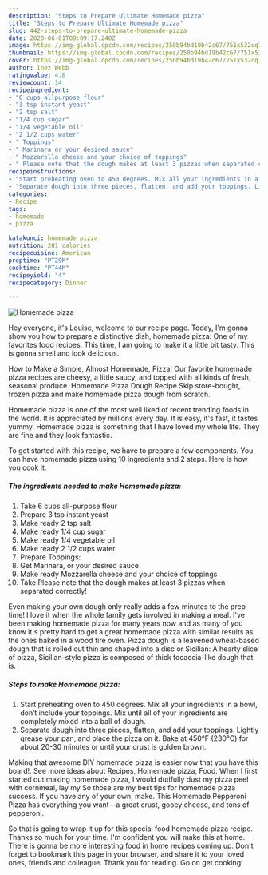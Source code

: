 ```yaml
---
description: "Steps to Prepare Ultimate Homemade pizza"
title: "Steps to Prepare Ultimate Homemade pizza"
slug: 442-steps-to-prepare-ultimate-homemade-pizza
date: 2020-06-01T09:09:17.240Z
image: https://img-global.cpcdn.com/recipes/250b94bd19b42c67/751x532cq70/homemade-pizza-recipe-main-photo.jpg
thumbnail: https://img-global.cpcdn.com/recipes/250b94bd19b42c67/751x532cq70/homemade-pizza-recipe-main-photo.jpg
cover: https://img-global.cpcdn.com/recipes/250b94bd19b42c67/751x532cq70/homemade-pizza-recipe-main-photo.jpg
author: Inez Webb
ratingvalue: 4.8
reviewcount: 14
recipeingredient:
- "6 cups allpurpose flour"
- "3 tsp instant yeast"
- "2 tsp salt"
- "1/4 cup sugar"
- "1/4 vegetable oil"
- "2 1/2 cups water"
- " Toppings"
- " Marinara or your desired sauce"
- " Mozzarella cheese and your choice of toppings"
- " Please note that the dough makes at least 3 pizzas when separated correctly"
recipeinstructions:
- "Start preheating oven to 450 degrees. Mix all your ingredients in a bowl, don’t include your toppings. Mix until all of your ingredients are completely mixed into a ball of dough."
- "Separate dough into three pieces, flatten, and add your toppings. Lightly grease your pan, and place the pizza on it. Bake at 450°F (230°C) for about 20-30 minutes or until your crust is golden brown."
categories:
- Recipe
tags:
- homemade
- pizza

katakunci: homemade pizza 
nutrition: 281 calories
recipecuisine: American
preptime: "PT29M"
cooktime: "PT44M"
recipeyield: "4"
recipecategory: Dinner

---
```



![Homemade pizza](https://img-global.cpcdn.com/recipes/250b94bd19b42c67/751x532cq70/homemade-pizza-recipe-main-photo.jpg)

Hey everyone, it's Louise, welcome to our recipe page. Today, I'm gonna show you how to prepare a distinctive dish, homemade pizza. One of my favorites food recipes. This time, I am going to make it a little bit tasty. This is gonna smell and look delicious.

How to Make a Simple, Almost Homemade, Pizza! Our favorite homemade pizza recipes are cheesy, a little saucy, and topped with all kinds of fresh, seasonal produce. Homemade Pizza Dough Recipe Skip store-bought, frozen pizza and make homemade pizza dough from scratch.

Homemade pizza is one of the most well liked of recent trending foods in the world. It is appreciated by millions every day. It is easy, it's fast, it tastes yummy. Homemade pizza is something that I have loved my whole life. They are fine and they look fantastic.


To get started with this recipe, we have to prepare a few components. You can have homemade pizza using 10 ingredients and 2 steps. Here is how you cook it.

<!--inarticleads1-->

##### The ingredients needed to make Homemade pizza:

1. Take 6 cups all-purpose flour
1. Prepare 3 tsp instant yeast
1. Make ready 2 tsp salt
1. Make ready 1/4 cup sugar
1. Make ready 1/4 vegetable oil
1. Make ready 2 1/2 cups water
1. Prepare  Toppings:
1. Get  Marinara, or your desired sauce
1. Make ready  Mozzarella cheese and your choice of toppings
1. Take  Please note that the dough makes at least 3 pizzas when separated correctly!


Even making your own dough only really adds a few minutes to the prep time! I love it when the whole family gets involved in making a meal. I&#39;ve been making homemade pizza for many years now and as many of you know it&#39;s pretty hard to get a great homemade pizza with similar results as the ones baked in a wood fire oven. Pizza dough is a leavened wheat-based dough that is rolled out thin and shaped into a disc or Sicilian: A hearty slice of pizza, Sicilian-style pizza is composed of thick focaccia-like dough that is. 

<!--inarticleads2-->

##### Steps to make Homemade pizza:

1. Start preheating oven to 450 degrees. Mix all your ingredients in a bowl, don’t include your toppings. Mix until all of your ingredients are completely mixed into a ball of dough.
1. Separate dough into three pieces, flatten, and add your toppings. Lightly grease your pan, and place the pizza on it. Bake at 450°F (230°C) for about 20-30 minutes or until your crust is golden brown.


Making that awesome DIY homemade pizza is easier now that you have this board!. See more ideas about Recipes, Homemade pizza, Food. When I first started out making homemade pizza, I would dutifully dust my pizza peel with cornmeal, lay my So those are my best tips for homemade pizza success. If you have any of your own, make. This Homemade Pepperoni Pizza has everything you want—a great crust, gooey cheese, and tons of pepperoni. 

So that is going to wrap it up for this special food homemade pizza recipe. Thanks so much for your time. I'm confident you will make this at home. There is gonna be more interesting food in home recipes coming up. Don't forget to bookmark this page in your browser, and share it to your loved ones, friends and colleague. Thank you for reading. Go on get cooking!
